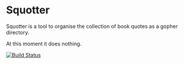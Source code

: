 # Squotter

Squotter is a tool to organise the collection of book quotes as a gopher directory.

At this moment it does nothing.

[![Build Status](https://travis-ci.org/avysk/squotter.png)](https://travis-ci.org/avysk/squotter)